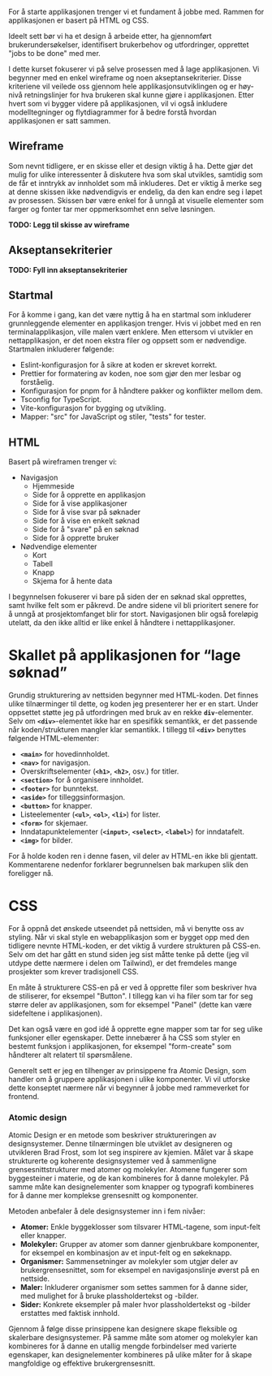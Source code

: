 For å starte applikasjonen trenger vi et fundament å jobbe med. Rammen for applikasjonen er basert på HTML og CSS.

Ideelt sett bør vi ha et design å arbeide etter, ha gjennomført brukerundersøkelser, identifisert brukerbehov og utfordringer, opprettet "jobs to be done" med mer.

I dette kurset fokuserer vi på selve prosessen med å lage applikasjonen. Vi begynner med en enkel wireframe og noen akseptansekriterier. Disse kriteriene vil veilede oss gjennom hele applikasjonsutviklingen og er høy-nivå retningslinjer for hva brukeren skal kunne gjøre i applikasjonen. Etter hvert som vi bygger videre på applikasjonen, vil vi også inkludere modelltegninger og flytdiagrammer for å bedre forstå hvordan applikasjonen er satt sammen.

## **Wireframe**

Som nevnt tidligere, er en skisse eller et design viktig å ha. Dette gjør det mulig for ulike interessenter å diskutere hva som skal utvikles, samtidig som de får et inntrykk av innholdet som må inkluderes. Det er viktig å merke seg at denne skissen ikke nødvendigvis er endelig, da den kan endre seg i løpet av prosessen. Skissen bør være enkel for å unngå at visuelle elementer som farger og fonter tar mer oppmerksomhet enn selve løsningen.

**TODO: Legg til skisse av wireframe**

## **Akseptansekriterier**

**TODO: Fyll inn akseptansekriterier**

## **Startmal**

For å komme i gang, kan det være nyttig å ha en startmal som inkluderer grunnleggende elementer en applikasjon trenger. Hvis vi jobbet med en ren terminalapplikasjon, ville malen vært enklere. Men ettersom vi utvikler en nettapplikasjon, er det noen ekstra filer og oppsett som er nødvendige. Startmalen inkluderer følgende:

- Eslint-konfigurasjon for å sikre at koden er skrevet korrekt.
- Prettier for formatering av koden, noe som gjør den mer lesbar og forståelig.
- Konfigurasjon for pnpm for å håndtere pakker og konflikter mellom dem.
- Tsconfig for TypeScript.
- Vite-konfigurasjon for bygging og utvikling.
- Mapper: "src" for JavaScript og stiler, "tests" for tester.

## **HTML**

Basert på wireframen trenger vi:

- Navigasjon
  - Hjemmeside
  - Side for å opprette en applikasjon
  - Side for å vise applikasjoner
  - Side for å vise svar på søknader
  - Side for å vise en enkelt søknad
  - Side for å "svare" på en søknad
  - Side for å opprette bruker
- Nødvendige elementer
  - Kort
  - Tabell
  - Knapp
  - Skjema for å hente data

I begynnelsen fokuserer vi bare på siden der en søknad skal opprettes, samt hvilke felt som er påkrevd. De andre sidene vil bli prioritert senere for å unngå at prosjektomfanget blir for stort. Navigasjonen blir også foreløpig utelatt, da den ikke alltid er like enkel å håndtere i nettapplikasjoner.

# Skallet på applikasjonen for “lage søknad”

Grundig strukturering av nettsiden begynner med HTML-koden. Det finnes ulike tilnærminger til dette, og koden jeg presenterer her er en start. Under oppsettet støtte jeg på utfordringen med bruk av en rekke **`div`**-elementer. Selv om **`<div>`**-elementet ikke har en spesifikk semantikk, er det passende når koden/strukturen mangler klar semantikk. I tillegg til **`<div>`** benyttes følgende HTML-elementer:

- **`<main>`** for hovedinnholdet.
- **`<nav>`** for navigasjon.
- Overskriftselementer (**`<h1>`**, **`<h2>`**, osv.) for titler.
- **`<section>`** for å organisere innholdet.
- **`<footer>`** for bunntekst.
- **`<aside>`** for tilleggsinformasjon.
- **`<button>`** for knapper.
- Listeelementer (**`<ul>`**, **`<ol>`**, **`<li>`**) for lister.
- **`<form>`** for skjemaer.
- Inndatapunktelementer (**`<input>`**, **`<select>`**, **`<label>`**) for inndatafelt.
- **`<img>`** for bilder.

For å holde koden ren i denne fasen, vil deler av HTML-en ikke bli gjentatt. Kommentarene nedenfor forklarer begrunnelsen bak markupen slik den foreligger nå.

# CSS

For å oppnå det ønskede utseendet på nettsiden, må vi benytte oss av styling. Når vi skal style en webapplikasjon som er bygget opp med den tidligere nevnte HTML-koden, er det viktig å vurdere strukturen på CSS-en. Selv om det har gått en stund siden jeg sist måtte tenke på dette (jeg vil utdype dette nærmere i delen om Tailwind), er det fremdeles mange prosjekter som krever tradisjonell CSS.

En måte å strukturere CSS-en på er ved å opprette filer som beskriver hva de stiliserer, for eksempel "Button". I tillegg kan vi ha filer som tar for seg større deler av applikasjonen, som for eksempel "Panel" (dette kan være sidefeltene i applikasjonen).

Det kan også være en god idé å opprette egne mapper som tar for seg ulike funksjoner eller egenskaper. Dette innebærer å ha CSS som styler en bestemt funksjon i applikasjonen, for eksempel "form-create" som håndterer alt relatert til spørsmålene.

Generelt sett er jeg en tilhenger av prinsippene fra Atomic Design, som handler om å gruppere applikasjonen i ulike komponenter. Vi vil utforske dette konseptet nærmere når vi begynner å jobbe med rammeverket for frontend.

### Atomic design

Atomic Design er en metode som beskriver struktureringen av designsystemer. Denne tilnærmingen ble utviklet av designeren og utvikleren Brad Frost, som lot seg inspirere av kjemien. Målet var å skape strukturerte og koherente designsystemer ved å sammenligne grensesnittstrukturer med atomer og molekyler. Atomene fungerer som byggesteiner i materie, og de kan kombineres for å danne molekyler. På samme måte kan designelementer som knapper og typografi kombineres for å danne mer komplekse grensesnitt og komponenter.

Metoden anbefaler å dele designsystemer inn i fem nivåer:

- **Atomer:** Enkle byggeklosser som tilsvarer HTML-tagene, som input-felt eller knapper.
- **Molekyler:** Grupper av atomer som danner gjenbrukbare komponenter, for eksempel en kombinasjon av et input-felt og en søkeknapp.
- **Organismer:** Sammensetninger av molekyler som utgjør deler av brukergrensesnittet, som for eksempel en navigasjonslinje øverst på en nettside.
- **Maler:** Inkluderer organismer som settes sammen for å danne sider, med mulighet for å bruke plassholdertekst og -bilder.
- **Sider:** Konkrete eksempler på maler hvor plassholdertekst og -bilder erstattes med faktisk innhold.

Gjennom å følge disse prinsippene kan designere skape fleksible og skalerbare designsystemer. På samme måte som atomer og molekyler kan kombineres for å danne en utallig mengde forbindelser med varierte egenskaper, kan designelementer kombineres på ulike måter for å skape mangfoldige og effektive brukergrensesnitt.
